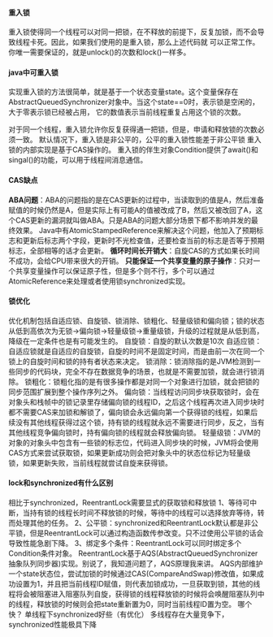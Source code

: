 #### 重入锁
重入锁使得同一个线程可以对同一把锁，在不释放的前提下，反复加锁，而不会导致线程卡死。因此，如果我们使用的是重入锁，那么上述代码就 可以正常工作。你唯一需要保证的，就是unlock()的次数和lock()一样多。

#### java中可重入锁
实现重入锁的方法很简单，就是基于一个状态变量state。这个变量保存在AbstractQueuedSynchronizer对象中。当这个state==0时，表示锁是空闲的，大于零表示锁已经被占用， 它的数值表示当前线程重复占用这个锁的次数。

对于同一个线程，重入锁允许你反复获得通一把锁，但是，申请和释放锁的次数必须一致。
默认情况下，重入锁是非公平的，公平的重入锁性能差于非公平锁
重入锁的内部实现是基于CAS操作的。
重入锁的伴生对象Condition提供了await()和singal()的功能，可以用于线程间消息通信。

#### CAS缺点
<b>ABA问题</b>：ABA的问题指的是在CAS更新的过程中，当读取到的值是A，然后准备赋值的时候仍然是A，但是实际上有可能A的值被改成了B，然后又被改回了A，这个CAS更新的漏洞就叫做ABA。只是ABA的问题大部分场景下都不影响并发的最终效果。
Java中有AtomicStampedReference来解决这个问题，他加入了预期标志和更新后标志两个字段，更新时不光检查值，还要检查当前的标志是否等于预期标志，全部相等的话才会更新。
<b>循环时间长开销大</b>：自旋CAS的方式如果长时间不成功，会给CPU带来很大的开销。
<b>只能保证一个共享变量的原子操作</b>：只对一个共享变量操作可以保证原子性，但是多个则不行，多个可以通过AtomicReference来处理或者使用锁synchronized实现。

#### 锁优化
优化机制包括自适应锁、自旋锁、锁消除、锁粗化、轻量级锁和偏向锁；锁的状态从低到高依次为无锁->偏向锁->轻量级锁->重量级锁，升级的过程就是从低到高，降级在一定条件也是有可能发生的。
自旋锁：自旋的默认次数是10次
自适应锁：自适应锁就是自适应的自旋锁，自旋的时间不是固定时间，而是由前一次在同一个锁上的自旋时间和锁的持有者状态来决定。
锁消除：锁消除指的是JVM检测到一些同步的代码块，完全不存在数据竞争的场景，也就是不需要加锁，就会进行锁消除。
锁粗化：锁粗化指的是有很多操作都是对同一个对象进行加锁，就会把锁的同步范围扩展到整个操作序列之外。
偏向锁：当线程访问同步块获取锁时，会在对象头和栈帧中的锁记录里存储偏向锁的线程ID，之后这个线程再次进入同步块时都不需要CAS来加锁和解锁了，偏向锁会永远偏向第一个获得锁的线程，如果后续没有其他线程获得过这个锁，持有锁的线程就永远不需要进行同步，反之，当有其他线程竞争偏向锁时，持有偏向锁的线程就会释放偏向锁。
轻量级锁：JVM的对象的对象头中包含有一些锁的标志位，代码进入同步块的时候，JVM将会使用CAS方式来尝试获取锁，如果更新成功则会把对象头中的状态位标记为轻量级锁，如果更新失败，当前线程就尝试自旋来获得锁。

#### lock和synchronized有什么区别
相比于synchronized，ReentrantLock需要显式的获取锁和释放锁
1、等待可中断，当持有锁的线程长时间不释放锁的时候，等待中的线程可以选择放弃等待，转而处理其他的任务。
2、公平锁：synchronized和ReentrantLock默认都是非公平锁，但是ReentrantLock可以通过构造函数传参改变。只不过使用公平锁的话会导致性能急剧下降。
3、绑定多个条件：ReentrantLock可以同时绑定多个Condition条件对象。
ReentrantLock基于AQS(AbstractQueuedSynchronizer 抽象队列同步器)实现。别说了，我知道问题了，AQS原理我来讲。
AQS内部维护一个state状态位，尝试加锁的时候通过CAS(CompareAndSwap)修改值，如果成功设置为1，并且把当前线程ID赋值，则代表加锁成功，一旦获取到锁，其他的线程将会被阻塞进入阻塞队列自旋，获得锁的线程释放锁的时候将会唤醒阻塞队列中的线程，释放锁的时候则会把state重新置为0，同时当前线程ID置为空。
哪个快？ 单线程下synchronized好些（有优化） 多线程存在大量竞争下，synchronized性能极具下降